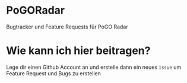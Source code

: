 # PoGORadar
Bugtracker und Feature Requests für PoGO Radar

# Wie kann ich hier beitragen?
Lege dir einen Github Account an und erstelle dann ein neues `Issue` um Feature Request und Bugs zu erstellen
